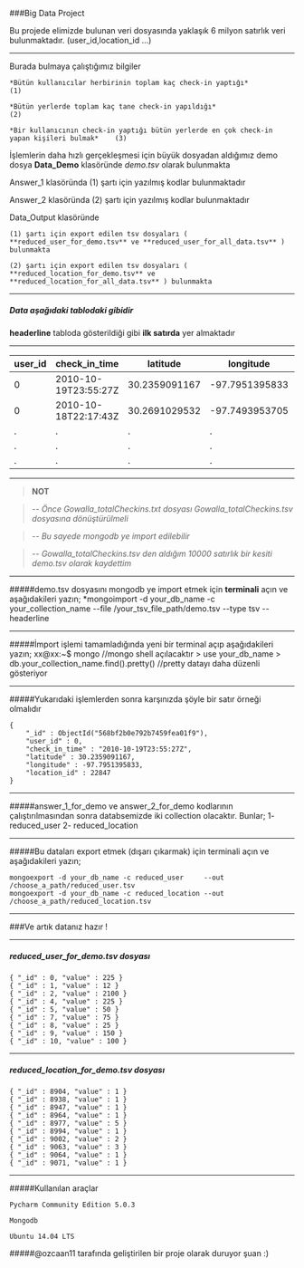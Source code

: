 ###Big Data Project

Bu projede elimizde bulunan veri dosyasında yaklaşık 6 milyon satırlık veri bulunmaktadır. (user_id,location_id ...)

------------------------------------------------------------------------

Burada bulmaya çalıştığımız bilgiler

    *Bütün kullanıcılar herbirinin toplam kaç check-in yaptığı*                                 (1)

    *Bütün yerlerde toplam kaç tane check-in yapıldığı*                                         (2)

    *Bir kullanıcının check-in yaptığı bütün yerlerde en çok check-in yapan kişileri bulmak*    (3)

İşlemlerin daha hızlı gerçekleşmesi için büyük dosyadan aldığımız demo dosya **Data_Demo** klasöründe *demo.tsv* olarak bulunmakta

Answer_1 klasöründa (1) şartı için yazılmış kodlar bulunmaktadır

Answer_2 klasöründa (2) şartı için yazılmış kodlar bulunmaktadır

Data_Output klasöründe

    (1) şartı için export edilen tsv dosyaları ( **reduced_user_for_demo.tsv** ve **reduced_user_for_all_data.tsv** ) bulunmakta

    (2) şartı için export edilen tsv dosyaları ( **reduced_location_for_demo.tsv** ve **reduced_location_for_all_data.tsv** ) bulunmakta

------------------------------------------------------------------------


##### Data aşağıdaki tablodaki gibidir

**headerline** tabloda gösterildiği gibi  **ilk satırda** yer almaktadır

-----------------------------------------------------------------------------------------


user_id | check_in_time 	|   latitude	|  longitude	 |location_id
--------|-----------------------|---------------|----------------|-----------
0	| 2010-10-19T23:55:27Z	| 30.2359091167	| -97.7951395833 |22847
0	| 2010-10-18T22:17:43Z	| 30.2691029532	| -97.7493953705 |420315
.       |   .                   |.              |   .            |.
.       |   .                   |.              |   .            |.
.       |   .                   |.              |   .            |.



-----------------------------------------------------------------------------------------


>**NOT**

>-*- Önce Gowalla_totalCheckins.txt dosyası Gowalla_totalCheckins.tsv dosyasına dönüştürülmeli*

>-*- Bu sayede mongodb ye import edilebilir*

>-*- Gowalla_totalCheckins.tsv den aldığım 10000 satırlık bir kesiti demo.tsv olarak kaydettim*

-----------------------------------------------------------------------------------------

#####demo.tsv dosyasını mongodb ye import etmek için **terminali** açın ve aşağıdakileri yazın;
	*mongoimport -d your_db_name -c your_collection_name --file /your_tsv_file_path/demo.tsv --type tsv --headerline

-----------------------------------------------------------------------------------------

#####İmport işlemi tamamladığında yeni bir terminal açıp aşağıdakileri yazın;
	xx@xx:~$ mongo 					//mongo shell açılacaktır
	> use your_db_name
	> db.your_collection_name.find().pretty()       //pretty datayı daha düzenli gösteriyor

-----------------------------------------------------------------------------------------

#####Yukarıdaki işlemlerden sonra karşınızda şöyle bir satır örneği olmalıdır

	{
		"_id" : ObjectId("568bf2b0e792b7459fea01f9"),
		"user_id" : 0,
		"check_in_time" : "2010-10-19T23:55:27Z",
		"latitude" : 30.2359091167,
		"longitude" : -97.7951395833,
		"location_id" : 22847
	}


-----------------------------------------------------------------------------------------


#####answer_1_for_demo ve answer_2_for_demo kodlarının çalıştırılmasından sonra databsemizde iki collection olacaktır. Bunlar;
    1- reduced_user
    2- reduced_location

-----------------------------------------------------------------------------------------

#####Bu dataları export etmek (dışarı çıkarmak) için terminali açın ve aşağıdakileri yazın;

    mongoexport -d your_db_name -c reduced_user     --out /choose_a_path/reduced_user.tsv
    mongoexport -d your_db_name -c reduced_location --out /choose_a_path/reduced_location.tsv

-----------------------------------------------------------------------------------------

###Ve artık datanız hazır !

-----------------------------------------------------------------------------------------

#####   reduced_user_for_demo.tsv dosyası
    { "_id" : 0, "value" : 225 }
    { "_id" : 1, "value" : 12 }
    { "_id" : 2, "value" : 2100 }
    { "_id" : 4, "value" : 225 }
    { "_id" : 5, "value" : 50 }
    { "_id" : 7, "value" : 75 }
    { "_id" : 8, "value" : 25 }
    { "_id" : 9, "value" : 150 }
    { "_id" : 10, "value" : 100 }

-----------------------------------------------------------------------------------------


#####   reduced_location_for_demo.tsv dosyası
    { "_id" : 8904, "value" : 1 }
    { "_id" : 8938, "value" : 1 }
    { "_id" : 8947, "value" : 1 }
    { "_id" : 8964, "value" : 1 }
    { "_id" : 8977, "value" : 5 }
    { "_id" : 8994, "value" : 1 }
    { "_id" : 9002, "value" : 2 }
    { "_id" : 9063, "value" : 3 }
    { "_id" : 9064, "value" : 1 }
    { "_id" : 9071, "value" : 1 }


-----------------------------------------------------------------------------------------



#####Kullanılan araçlar

    Pycharm Community Edition 5.0.3

    Mongodb

    Ubuntu 14.04 LTS

#####@ozcaan11 tarafında geliştirilen bir proje olarak duruyor şuan :)